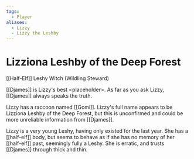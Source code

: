 ```yaml
---
tags:
  - Player
aliases:
  - Lizzy
  - Lizzy the Leshby
---
```

# Lizziona Leshby of the Deep Forest
[[Half-Elf]] Leshy Witch (Wildling Steward)

[[Djames]] is Lizzy's best \<placeholder\>. As far as you ask Lizzy, [[Djames]] always speaks the truth. 

Lizzy has a raccoon named [[Gomi]]. Lizzy's full name appears to be Lizziona Leshby of the Deep Forest, but this is unconfirmed and could be more unreliable information from [[Djames]]. 

Lizzy is a very young Leshy, having only existed for the last year. She has a [[half-elf]] body, but seems to behave as if she has no memory of her [[half-elf]] past, seemingly fully a Leshy. She is erratic, and trusts [[Djames]] through thick and thin. 